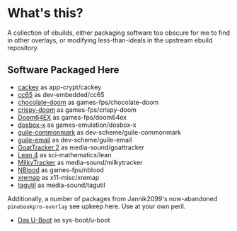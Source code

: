 # What's this?

A collection of ebuilds, either packaging software too obscure for me to find in
other overlays, or modifying less-than-ideals in the upstream ebuild repository.

## Software Packaged Here

- [cackey](https://software.forge.mil/sf/frs/do/viewSummary/projects.community_cac/frs) as app-crypt/cackey
- [cc65](http://cc65.github.io/) as dev-embedded/cc65
- [chocolate-doom](http://www.chocolate-doom.org/) as games-fps/chocolate-doom
- [crispy-doom](https://github.com/fabiangreffrath/crispy-doom) as games-fps/crispy-doom
- [Doom64EX](https://doom64ex.wordpress.com/) as games-fps/doom64ex
- [dosbox-x](https://github.com/joncampbell123/dosbox-x) as games-emulation/dosbox-x
- [guile-commonmark](https://github.com/OrangeShark/guile-commonmark) as dev-scheme/guile-commonmark
- [guile-email](https://guile-email.systemreboot.net/) as dev-scheme/guile-email
- [GoatTracker 2](http://covertbitops.c64.org/) as media-sound/goattracker
- [Lean 4](https://leanprover.github.io/) as sci-mathematics/lean
- [MilkyTracker](https://milkytracker.titandemo.org/) as media-sound/milkytracker
- [NBlood](https://nukeykt.retrohost.net/) as games-fps/nblood
- [xremap](https://github.com/k0kubun/xremap) as x11-misc/xremap
- [tagutil](https://github.com/kaworu/tagutil) as media-sound/tagutil

Additionally, a number of packages from Jannik2099's now-abandoned
`pinebookpro-overlay` see upkeep here. Use at your own peril.

- [Das U-Boot](https://source.denx.de/u-boot/u-boot) as sys-boot/u-boot
